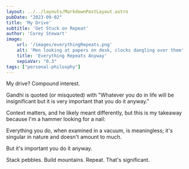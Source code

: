 ```yaml
---
layout: ../../layouts/MarkdownPostLayout.astro
pubDate: "2023-09-02"
title: 'My Drive'
subtitle: 'Get Stuck on Repeat'
author: 'Corey Stewart'
image:
    url: '/images/everythingRepeats.png' 
    alt: 'Men looking at papers on desk, clocks dangling over them'
    title: 'Everything Repeats Anyway'
    sepiaVar: "0.3"
tags: ["personal-philosphy"]
---
```


My drive? Compound interest.

Gandhi is quoted (or misquoted) with "Whatever you do in life will be insignificant but it is very important that you do it anyway."

Context matters, and he likely meant differently, but this is my takeaway because I'm a hammer looking for a nail:

Everything you do, when examined in a vacuum, is meaningless; it's singular in nature and doesn't amount to much. 

But it's important you do it anyway. 

Stack pebbles. Build mountains. Repeat. That's significant.